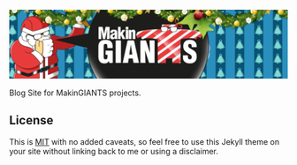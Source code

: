 ![](/header.jpg)

Blog Site for MakinGIANTS projects.

## License

This is [MIT](LICENSE) with no added caveats, so feel free to use this Jekyll theme on your site without linking back to me or using a disclaimer.
